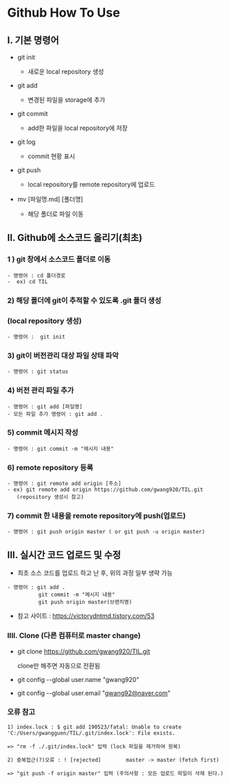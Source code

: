 # Github How To Use

## I. 기본 명령어

* git init

  * 새로운 local repository 생성

* git add

  * 변경된 파일을 storage에 추가

* git commit

  * add한 파일을 local repository에 저장

* git log

  * commit 현황 표시

* git push

  - local repository를 remote repository에 업로드

* mv [파일명.md] [폴더명]

  * 해당 폴더로 파일 이동

    

## II. Github에 소스코드 올리기(최초)

### 1 ) git 창에서 소스코드 폴더로 이동

``` 
- 명령어 : cd 폴더경로  
-  ex) cd TIL
```

### 2)  해당 폴더에 git이 추적할 수 있도록 .git 폴더 생성

### (local repository 생성)

``` 
- 명령어 :  git init
```

### 3) git이 버전관리 대상 파일 상태 파악

``` 
- 명령어 : git status
```

### 4) 버전 관리 파일 추가

``` 
- 명령어 : git add [파일명]
- 모든 파일 추가 명령어 : git add .
```

### 5) commit 메시지 작성

``` 
- 명령어 : git commit -m "메시지 내용"
```

### 6) remote repository 등록

``` 
- 명령어 : git remote add origin [주소]
- ex) git remote add origin https://github.com/gwang920/TIL.git
   (repository 생성시 참고)
```

### 7) commit 한 내용을 remote repository에 push(업로드)

``` 
- 명령어 : git push origin master ( or git push -u origin master)
```



## III. 실시간 코드 업로드 및 수정

* 최초 소스 코드를 업로드 하고 난 후, 위의 과정 일부 생략 가능

``` 
- 명령어 : git add .
		  git commit -m "메시지 내용"
		  git push origin master(브랜치명)
```





* 참고 사이트 : <https://victorydntmd.tistory.com/53>

### IIII. Clone (다른 컴퓨터로 master change)

* git clone https://github.com/gwang920/TIL.git

  clone만 해주면 자동으로 전환됨

* git config --global user.name "gwang920"

* git config --global user.email "gwang92@naver.com"

  

### 오류 참고

``` 
1) index.lock : $ git add 190523/fatal: Unable to create 'C:/Users/gwangguen/TIL/.git/index.lock': File exists.

=> "rm -f ./.git/index.lock" 입력 (lock 파일을 제거하여 원복)

2) 중복접근(?)오류 : ! [rejected]        master -> master (fetch first)

=> "git push -f origin master" 입력 (주의사항 : 모든 업로드 파일이 삭제 된다.)
```



 


